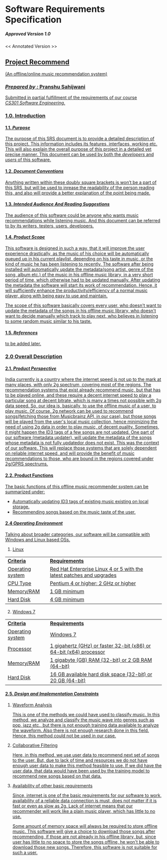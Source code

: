 # Software Requirements Specification

##### Approved Version 1.0
<< Annotated Version >><br>

## <u> Project Recommend <u>
(An offline/online music recommendation system)
<br>

### <i>Prepared by :</i> __Pranshu Sahijwani__

<p>Submitted in partial fulfillment of the requirements of our course <br> <i>CS301 Software Engineering</i>.</p>




### 1.0. <b>Introduction</b>

#### 1.1. <i>Purpose</i>

<p>The purpose of this SRS document is to provide a detailed description of this project.  This information includes its features, interfaces, working etc. This will also explain the overall purpose of this project in a detailed yet precise manner. This document can be used by both the <i>developers</i> and <i>users</i> of this software.</p>     

#### 1.2. <i>Document Conventions</i>

<p>Anything written within these doubly square brackets is won’t be a part of this SRS, but will be used to inrease the readability of the person reading this, and also will provide a better explanation of the point being made. </p>


#### 1.3. <i>Intended Audience And Reading Suggestions</i>

<p> The audience of this software could be anyone who wants music recommendations while listening music. And this document can be referred to by its writers, testers, users, developers. </p>

#### 1.4. <i>Product Scope</i>

<p> This software is designed in such a way, that it will improve the user experience drastically, as the music of his choice will be automatically queued up in his current playlist, depending on his taste in music, or the kind of music he has been listening to recently. The software after being installed will automatically update the metadata(song artist, genre of the song, album etc.) of the music in his offline music library, in a very short period of time, which otherwise had to be updated manually. After updating the metadata the software will start its work of recommendation. Hence, it will sufficiently enhance the productivity/efficiency of a normal music player, along with being easy to use and maintain.</p>

<p> The scope of this software basically covers every user, who doesn't want to update the metadata of the songs in his offline music library, who doesn't want to decide manually which track to play next, who believes in listening to some random music similar to his taste. </p>

#### 1.5. <i>References</i>
<p> to be added later. </p>

### 2.0 <b>Overall Description</b>
#### 2.1. <i>Product Perspective</i>
<p> India currently is a country where the internet speed is not up to the mark at many places, with only 2g spectrum, covering most of the regions. The recommendation systems that exist already recommend music, but that has to be played online, and these require a decent internet speed to play a particular song at decent bitrate, which is many a times not possible with 2g data speed. So, our idea is, basically, to use the offline music  of a user, to play music. Of course, 2g network can be used to recommend songs(fetching those from Musicbrainz API, in our case), but those songs will be played from the user's local music collection, hence minimizing the need of using 2g data in order to play music, of decent quality.
Sometimes, it might happen the ID3 tags of a few songs are not updated. One part of our software (metadata updater), will update the metadata of the songs whose metadata is not fully updatedor does not exist.
This was the context of our software. This will replace those systems that are solely dependent on reliable internet speed, and will provide the benefit of music recommendations to those, who are bound in the regions covered under 2g/GPRS spectrums.
 </p>

 #### 2.2. </i>Product Functions</i>
 The basic functions of this offline music recommender system can be summarized under:
 <ul>
<li>Automatically updating <u>ID3 tags</u> of existing music existing on local storage.</li>
<li> Recommending songs based on the music taste of the user.</li>

</ul>

#### 2.4 <i>Operating Environment</i>
Talking about broader categories, our software will be compatible with  Windows and Linux based OSs.
1. Linux
<table>
<tr>
<td> <b>Criteria<b> </td><td><b>Requirements</b></td>
</tr>
<tr> <td>Operating system </td><td>Red Hat Enterprise Linux 4 or 5 with the latest patches and upgrades</td></tr>
<tr><td>CPU Type</td><td>Pentium 4 or higher; 2 GHz or higher</td> </tr>
<tr><td>Memory/RAM</td><td>1 GB minimum</td> </tr>
<tr><td>Hard Disk</td><td>4 GB minimum <td></tr>
</table>

2. Windows 7

 <table>
<tr>
<td> <b>Criteria</b> </td><td><b>Requirements</b></td>
</tr>
<tr> <td>Operating system </td><td>Windows 7</td></tr>
<tr><td>Processor</td><td>1 gigahertz (GHz) or faster 32-bit (x86) or 64-bit (x64) processor</td> </tr>
<tr><td>Memory/RAM</td><td>1 gigabyte (GB) RAM (32-bit) or 2 GB RAM (64-bit)</td> </tr>
<tr><td>Hard Disk</td><td>16 GB available hard disk space (32-bit) or 20 GB (64-bit)<td></tr>
</table>


#### 2.5. <i>Design and Implementation Constraints</i>

<ol>
<li><u> Waveform Analysis</u></li>
<p>
This is one of the methods we could have used to classify music. In this method, we analyze and classify the music wave into genres such as pop, jazz etc., but there is not enough training data available to analyze the waveform. Also there is not enough research done in this field. Hence, this method could not be used in our case.
</p>

<li><u>Collaborative Filtering</u></li>
<p>
Here, in this method, we use user data to recommend next set of songs to the user. But, due to lack of time and resources we do not have enough user data to make this method feasible to use. If we did have the user data, that data would have been used by the training model to recommend new songs based on that data.
</p>

<li><u>Availability of other basic requirements</u></li>
<p>
Since, internet is one of the basic requirements for our software to work, availability of a reliable data connection is must, does not matter if it is fast or even as slow as 2g. Lack of internet means that our recommender will work like a plain music player, which has little to no use.
</p>
<p>
Some amount of memory space will always be required to store offline music. This software will give a choice to download those songs after recommending, if those are not already in his offline library, but, since user has little to no space to store the songs offline, he won't be able to download those new songs. Therefore, this software is not suitable for such a user.  
</p>
</ol>
